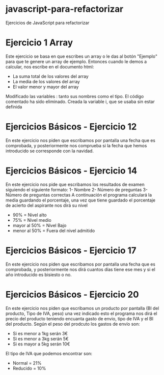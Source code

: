 # javascript-para-refactorizar
Ejercicios de JavaScript para refactorizar

# Ejercicio 1 Array
Este ejercicio se basa en que escribes un array o le das al botón "Ejemplo" para que te genere un array de ejemplo.
Entonces cuando le demos a calcular, nos escribe en el documento html:
 - La suma total de los valores del array
 - La media de los valores del array
 - El valor menor y mayor del array

Modificado las variables : tanto sus nombres como el tipo.
El código comentado ha sido eliminado.
Creada la variable i, que se usaba sin estar definida 

# Ejercicios Básicos - Ejercicio 12
En este ejercicio nos piden que escribamos por pantalla una fecha que es comprobada, y posteriormente nos comprueba si la fecha que hemos introducido se corresponde con la navidad.

# Ejercicios Básicos - Ejercicio 14
En este ejercicio nos pide que escribamos los resultados de examen siguiendo el siguiente formato:
  1- Nombre
  2- Número de preguntas
  3- Número de preguntas correctas
A continuación  el programa calculará la media guardando el porcentaje, una vez que tiene guardado el porcentaje de acierto del aspirante nos dirá su nivel
 - 90% = Nivel alto
 - 75% = Nivel medio
 - mayor al 50% = Nivel Bajo
 - menor al 50% = Fuera del nivel admitido

# Ejercicios Básicos - Ejercicio 17
En este ejercicio nos piden que escribamos por pantalla una fecha que es comprobada, y posteriormente nos dirá cuantos días tiene ese mes y si el año introducido es bisiesto o no.

# Ejercicios Básicos - Ejercicio 20
En este ejercicio nos piden que escribamos un producto por pantalla (BI del producto, Tipo de IVA, peso) una vez indicado esto el programa nos dirá el precio del producto teniendo encuanta gasto de envio, tipo de IVA y el BI del producto. 
Según el peso del prodcuto los gastos de envío son:
 - Si es menor a  1kg  serán 3€
 - Si es menor a  3kg  serán 5€
 - Si es mayor a  5kg  serán 10€

El tipo de IVA que podemos encontrar son:
 - Normal = 21%
 - Reducido = 10%
